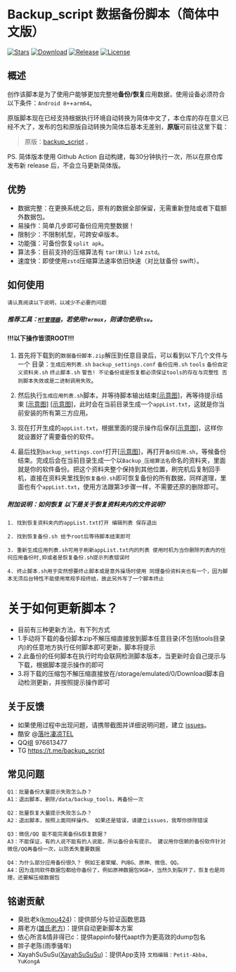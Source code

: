 # Backup_script 数据备份脚本（简体中文版）
[![Stars](https://img.shields.io/github/stars/YAWAsau/backup_script?label=stars)](https://github.com/YAWAsau)
[![Download](https://img.shields.io/github/downloads/YAWAsau/backup_script/total)](https://github.com/YAWAsau/backup_script/releases)
[![Release](https://img.shields.io/github/v/release/YAWAsau/backup_script?label=release)](https://github.com/YAWAsau/backup_script/releases/latest)
[![License](https://img.shields.io/github/license/YAWAsau/backup_script?label=License)](https://choosealicense.com/licenses/gpl-3.0)

## 概述

创作该脚本是为了使用户能够更加完整地**备份/恢复**应用数据，使用设备必须符合以下条件：`Android 8+`+`arm64`。

原版脚本现在已经支持根据执行环境自动转换为简体中文了，本仓库的存在意义已经不大了，发布的包和原版自动转换为简体后基本无差别，**原版**可前往这里下载：
> 原版：[backup_script](https://github.com/YAWAsau/backup_script) 。

PS. 简体版本使用 Github Action 自动构建，每30分钟执行一次，所以在原仓库发布新 release 后，不会立马更新简体版。

## 优势

- 数据完整：在更换系统之后，原有的数据全部保留，无需重新登陆或者下载额外数据包。
- 易操作：简单几步即可备份应用完整数据！
- 限制少：不限制机型，可跨安卓版本。
- 功能强：可备份恢复`split apk`。
- 算法多：目前支持的压缩算法有 `tar(默认)` `lz4` `zstd`。
- 速度快：即使使用`zstd`压缩算法速率依旧快速（对比钛备份 swift）。

## 如何使用
`请认真阅读以下说明，以减少不必要的问题`

##### 推荐工具：[`MT管理器`](https://www.coolapk.com/apk/bin.mt.plus)，若使用`Termux`，则请勿使用`tsu`。

#### !!!以下操作皆须ROOT!!! ####

1. 首先将下载到的`数据备份脚本.zip`解压到任意目录后，可以看到以下几个文件与一个 目录：`生成应用列表.sh` `backup_settings.conf` `备份应用.sh` `tools` `备份自定义资料夹.sh` `终止脚本.sh` `警告! 不论备份或是恢复都必须保证tools的存在与完整性 否则脚本失效或是二进制调用失败`。

2. 然后执行`生成应用列表.sh`脚本，并等待脚本输出结束[[示意图]](https://raw.githubusercontent.com/YAWAsau/backup_script/0a08a49865fd9ec36d4fedd3e76ec68f841ff1d7/DCIM/Screenshot_20211230-185717_MT%E7%AE%A1%E7%90%86%E5%99%A8-01.jpeg)，再等待提示结束 [[示意图]](https://raw.githubusercontent.com/YAWAsau/backup_script/master/DCIM/Screenshot_20211230-190000_MT%E7%AE%A1%E7%90%86%E5%99%A8-01.jpeg) [[示意图]](https://raw.githubusercontent.com/YAWAsau/backup_script/master/DCIM/Screenshot_20211230-185941_MT%E7%AE%A1%E7%90%86%E5%99%A8-01.jpeg)，此时会在当前目录生成一个`appList.txt`，这就是你当前安装的所有第三方应用。

3. 现在打开生成的`appList.txt`，根据里面的提示操作后保存[[示意图]](https://github.com/Petit-Abba/backup_script_zh-CN//raw/main/File/Picture/3.png)，这样你就设置好了需要备份的软件。

4. 最后找到`backup_settings.conf`打开[[示意图]](https://raw.githubusercontent.com/YAWAsau/backup_script/master/DCIM/Screenshot_20211230-191248_MT%E7%AE%A1%E7%90%86%E5%99%A8-01.jpeg)，再打开`备份应用.sh`，等候备份结束。完成后会在当前目录生成一个以`Backup_压缩算法名`命名的资料夹，里面就是你的软件备份。把这个资料夹整个保持到其他位置，刷完机后复制回手机，直接在资料夹里找到`恢复备份.sh`即可恢复备份的所有数据，同样道理，里面也有个`appList.txt`，使用方法跟第3步骤一样，不需要还原的删除即可。

##### 附加说明：如何恢复 以下是关于恢复资料夹内的文件说明?
```
1. 找到恢复资料夹内的appList.txt打开 编辑列表 保存退出

2. 找到恢复备份.sh 给予root后等待脚本结束即可

3. 重新生成应用列表.sh可用于刷新appList.txt内的列表 使用时机为当你删除列表内的任何应用备份时,抑或者是恢复备份.sh提示列表错误时

4. 终止脚本.sh用于突然想要终止脚本或是意外操场时使用 同理备份资料夹也有一个，因为脚本无须后台特性不能使用常规手段终结，故此另外写了一个脚本终止
```
# 关于如何更新脚本？
- 目前有三种更新方法，有下列方式
- 1.手动将下载的备份脚本zip不解压缩直接放到脚本任意目录(不包括tools目录内)的任意地方执行任何脚本即可更新，脚本将提示
- 2.此备份的任何脚本在执行时均会联网检测脚本版本，当更新时会自己提示与下载，根据脚本提示操作的即可
- 3.将下载的压缩包不解压缩直接放在/storage/emulated/0/Download脚本自动检测更新，并按照提示操作即可

## 关于反馈
- 如果使用过程中出现问题，请携带截图并详细说明问题，建立 [issues](https://github.com/YAWAsau/backup_script/issues)。
- 酷安 @[落叶凄凉TEL](http://www.coolapk.com/u/2277637)
- QQ组 976613477
- TG https://t.me/backup_script

## 常见问题
```
Q1：批量备份大量提示失败怎么办？
A1：退出脚本，删除/data/backup_tools，再备份一次

Q2：批量恢复大量提示失败怎么办？
A2：退出脚本，按照上面同样操作。 如果还是错误，请建立issues，我帮你排除错误

Q3：微信/QQ 能不能完美备份&恢复数据？
A3：不能保证，有的人说不能有的人说能，所以备份会有提示。 建议用你信赖的备份软件针对微信/QQ再备份一次，以防丢失重要数据

Q4：为什么部分应用备份很久？ 例如王者荣耀、PUBG、原神、微信、QQ。
A4：因为连同软件数据包都给你备份了，例如原神数据包9GB+，当然久到裂开了，恢复也是同理，还要解压缩数据包
```

## 铭谢贡献
- 臭批老k([kmou424](https://github.com/kmou424))：提供部分与验证函数思路
- 屑老方([雄氏老方](http://www.coolapk.com/u/665894))：提供自动更新脚本方案
- 依心所言&情非得已c：提供appinfo替代aapt作为更高效的dump包名
- 胖子老陈(雨季骚年)
- XayahSuSuSu([XayahSuSuSu](https://github.com/XayahSuSuSu))：提供App支持
  `文档编辑：Petit-Abba, YuKongA`
